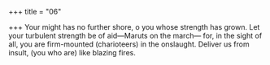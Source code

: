 +++
title = "06"

+++
Your might has no further shore, o you whose strength has grown. Let  your turbulent strength be of aid—Maruts on the march—
for, in the sight of all, you are firm-mounted (charioteers) in the
onslaught.
Deliver us from insult, (you who are) like blazing fires.